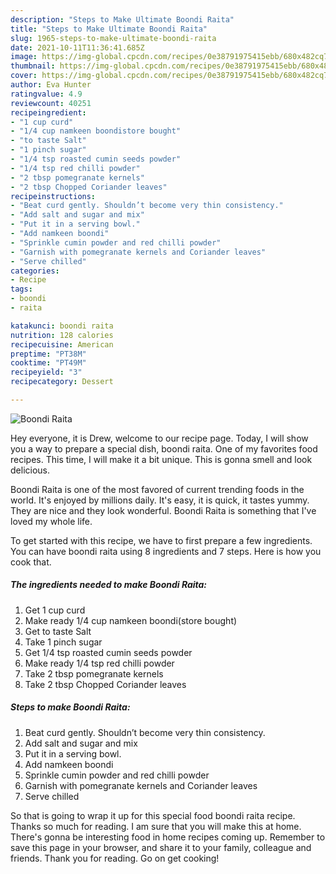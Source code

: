 ```yaml
---
description: "Steps to Make Ultimate Boondi Raita"
title: "Steps to Make Ultimate Boondi Raita"
slug: 1965-steps-to-make-ultimate-boondi-raita
date: 2021-10-11T11:36:41.685Z
image: https://img-global.cpcdn.com/recipes/0e38791975415ebb/680x482cq70/boondi-raita-recipe-main-photo.jpg
thumbnail: https://img-global.cpcdn.com/recipes/0e38791975415ebb/680x482cq70/boondi-raita-recipe-main-photo.jpg
cover: https://img-global.cpcdn.com/recipes/0e38791975415ebb/680x482cq70/boondi-raita-recipe-main-photo.jpg
author: Eva Hunter
ratingvalue: 4.9
reviewcount: 40251
recipeingredient:
- "1 cup curd"
- "1/4 cup namkeen boondistore bought"
- "to taste Salt"
- "1 pinch sugar"
- "1/4 tsp roasted cumin seeds powder"
- "1/4 tsp red chilli powder"
- "2 tbsp pomegranate kernels"
- "2 tbsp Chopped Coriander leaves"
recipeinstructions:
- "Beat curd gently. Shouldn’t become very thin consistency."
- "Add salt and sugar and mix"
- "Put it in a serving bowl."
- "Add namkeen boondi"
- "Sprinkle cumin powder and red chilli powder"
- "Garnish with pomegranate kernels and Coriander leaves"
- "Serve chilled"
categories:
- Recipe
tags:
- boondi
- raita

katakunci: boondi raita 
nutrition: 128 calories
recipecuisine: American
preptime: "PT38M"
cooktime: "PT49M"
recipeyield: "3"
recipecategory: Dessert

---
```



![Boondi Raita](https://img-global.cpcdn.com/recipes/0e38791975415ebb/680x482cq70/boondi-raita-recipe-main-photo.jpg)

Hey everyone, it is Drew, welcome to our recipe page. Today, I will show you a way to prepare a special dish, boondi raita. One of my favorites food recipes. This time, I will make it a bit unique. This is gonna smell and look delicious.



Boondi Raita is one of the most favored of current trending foods in the world. It's enjoyed by millions daily. It's easy, it is quick, it tastes yummy. They are nice and they look wonderful. Boondi Raita is something that I've loved my whole life.


To get started with this recipe, we have to first prepare a few ingredients. You can have boondi raita using 8 ingredients and 7 steps. Here is how you cook that.

<!--inarticleads1-->

##### The ingredients needed to make Boondi Raita:

1. Get 1 cup curd
1. Make ready 1/4 cup namkeen boondi(store bought)
1. Get to taste Salt
1. Take 1 pinch sugar
1. Get 1/4 tsp roasted cumin seeds powder
1. Make ready 1/4 tsp red chilli powder
1. Take 2 tbsp pomegranate kernels
1. Take 2 tbsp Chopped Coriander leaves




<!--inarticleads2-->

##### Steps to make Boondi Raita:

1. Beat curd gently. Shouldn’t become very thin consistency.
1. Add salt and sugar and mix
1. Put it in a serving bowl.
1. Add namkeen boondi
1. Sprinkle cumin powder and red chilli powder
1. Garnish with pomegranate kernels and Coriander leaves
1. Serve chilled




So that is going to wrap it up for this special food boondi raita recipe. Thanks so much for reading. I am sure that you will make this at home. There's gonna be interesting food in home recipes coming up. Remember to save this page in your browser, and share it to your family, colleague and friends. Thank you for reading. Go on get cooking!
